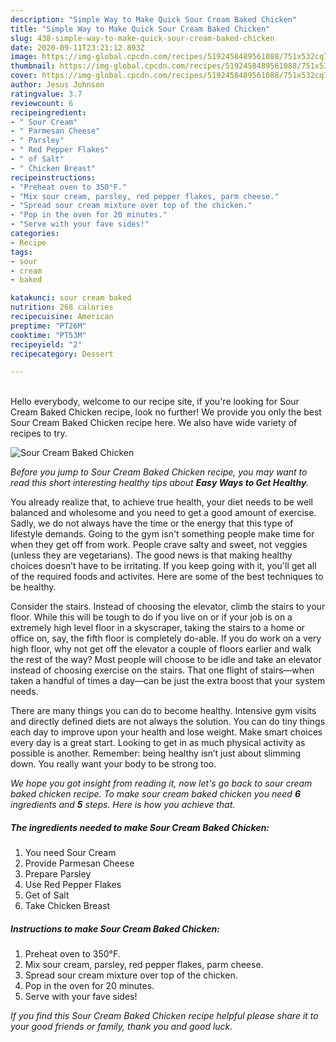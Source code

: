 ```yaml
---
description: "Simple Way to Make Quick Sour Cream Baked Chicken"
title: "Simple Way to Make Quick Sour Cream Baked Chicken"
slug: 438-simple-way-to-make-quick-sour-cream-baked-chicken
date: 2020-09-11T23:21:12.893Z
image: https://img-global.cpcdn.com/recipes/5192458489561088/751x532cq70/sour-cream-baked-chicken-recipe-main-photo.jpg
thumbnail: https://img-global.cpcdn.com/recipes/5192458489561088/751x532cq70/sour-cream-baked-chicken-recipe-main-photo.jpg
cover: https://img-global.cpcdn.com/recipes/5192458489561088/751x532cq70/sour-cream-baked-chicken-recipe-main-photo.jpg
author: Jesus Johnson
ratingvalue: 3.7
reviewcount: 6
recipeingredient:
- " Sour Cream"
- " Parmesan Cheese"
- " Parsley"
- " Red Pepper Flakes"
- " of Salt"
- " Chicken Breast"
recipeinstructions:
- "Preheat oven to 350°F."
- "Mix sour cream, parsley, red pepper flakes, parm cheese."
- "Spread sour cream mixture over top of the chicken."
- "Pop in the oven for 20 minutes."
- "Serve with your fave sides!"
categories:
- Recipe
tags:
- sour
- cream
- baked

katakunci: sour cream baked 
nutrition: 268 calories
recipecuisine: American
preptime: "PT26M"
cooktime: "PT53M"
recipeyield: "2"
recipecategory: Dessert

---
```

<br>
Hello everybody, welcome to our recipe site, if you're looking for Sour Cream Baked Chicken recipe, look no further! We provide you only the best Sour Cream Baked Chicken recipe here. We also have wide variety of recipes to try.
<br>


![Sour Cream Baked Chicken](https://img-global.cpcdn.com/recipes/5192458489561088/751x532cq70/sour-cream-baked-chicken-recipe-main-photo.jpg)

<i>Before you jump to Sour Cream Baked Chicken recipe, you may want to read this short interesting healthy tips about <strong>Easy Ways to Get Healthy</strong>.</i>

You already realize that, to achieve true health, your diet needs to be well balanced and wholesome and you need to get a good amount of exercise. Sadly, we do not always have the time or the energy that this type of lifestyle demands. Going to the gym isn't something people make time for when they get off from work. People crave salty and sweet, not veggies (unless they are vegetarians). The good news is that making healthy choices doesn’t have to be irritating. If you keep going with it, you'll get all of the required foods and activites. Here are some of the best techniques to be healthy.

Consider the stairs. Instead of choosing the elevator, climb the stairs to your floor. While this will be tough to do if you live on or if your job is on a extremely high level floor in a skyscraper, taking the stairs to a home or office on, say, the fifth floor is completely do-able. If you do work on a very high floor, why not get off the elevator a couple of floors earlier and walk the rest of the way? Most people will choose to be idle and take an elevator instead of choosing exercise on the stairs. That one flight of stairs—when taken a handful of times a day—can be just the extra boost that your system needs. 

There are many things you can do to become healthy. Intensive gym visits and directly defined diets are not always the solution. You can do tiny things each day to improve upon your health and lose weight. Make smart choices every day is a great start. Looking to get in as much physical activity as possible is another. Remember: being healthy isn’t just about slimming down. You really want your body to be strong too. 


<i>We hope you got insight from reading it, now let's go back to sour cream baked chicken recipe. To make sour cream baked chicken you need <strong>6</strong> ingredients and <strong>5</strong> steps. Here is how you achieve that.
</i>

##### The ingredients needed to make Sour Cream Baked Chicken:

1. You need  Sour Cream
1. Provide  Parmesan Cheese
1. Prepare  Parsley
1. Use  Red Pepper Flakes
1. Get  of Salt
1. Take  Chicken Breast


##### Instructions to make Sour Cream Baked Chicken:

1. Preheat oven to 350°F.
1. Mix sour cream, parsley, red pepper flakes, parm cheese.
1. Spread sour cream mixture over top of the chicken.
1. Pop in the oven for 20 minutes.
1. Serve with your fave sides!


<i>If you find this Sour Cream Baked Chicken recipe helpful please share it to your good friends or family, thank you and good luck.</i>
